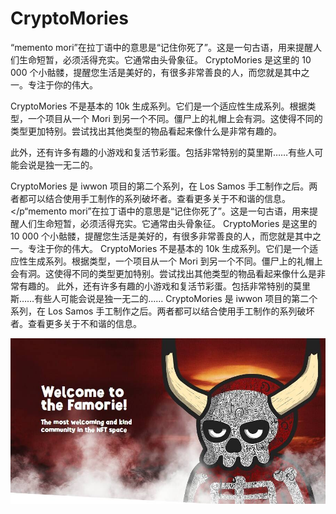 # CryptoMories


“memento mori”在拉丁语中的意思是“记住你死了”。这是一句古语，用来提醒人们生命短暂，必须活得充实。它通常由头骨象征。 CryptoMories 是这里的 10 000 个小骷髅，提醒您生活是美好的，有很多非常善良的人，而您就是其中之一。专注于你的伟大。

CryptoMories 不是基本的 10k 生成系列。它们是一个适应性生成系列。根据类型，一个项目从一个 Mori 到另一个不同。僵尸上的礼帽上会有洞。这使得不同的类型更加特别。尝试找出其他类型的物品看起来像什么是非常有趣的。

此外，还有许多有趣的小游戏和复活节彩蛋。包括非常特别的莫里斯……有些人可能会说是独一无二的。

CryptoMories 是 iwwon 项目的第二个系列，在 Los Samos 手工制作之后。两者都可以结合使用手工制作的系列破坏者。查看更多关于不和谐的信息。</p“memento mori”在拉丁语中的意思是“记住你死了”。这是一句古语，用来提醒人们生命短暂，必须活得充实。它通常由头骨象征。 CryptoMories 是这里的 10 000 个小骷髅，提醒您生活是美好的，有很多非常善良的人，而您就是其中之一。专注于你的伟大。
CryptoMories 不是基本的 10k 生成系列。它们是一个适应性生成系列。根据类型，一个项目从一个 Mori 到另一个不同。僵尸上的礼帽上会有洞。这使得不同的类型更加特别。尝试找出其他类型的物品看起来像什么是非常有趣的。
此外，还有许多有趣的小游戏和复活节彩蛋。包括非常特别的莫里斯……有些人可能会说是独一无二的……
CryptoMories 是 iwwon 项目的第二个系列，在 Los Samos 手工制作之后。两者都可以结合使用手工制作的系列破坏者。查看更多关于不和谐的信息。

![1](1.jpg)


